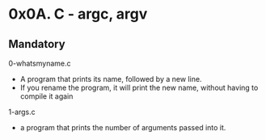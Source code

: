# 0x0A. C - argc, argv

## Mandatory

0-whatsmyname.c

- A program that prints its name, followed by a new line.
- If you rename the program, it will print the new name, without having to compile it again

1-args.c

- a program that prints the number of arguments passed into it.
